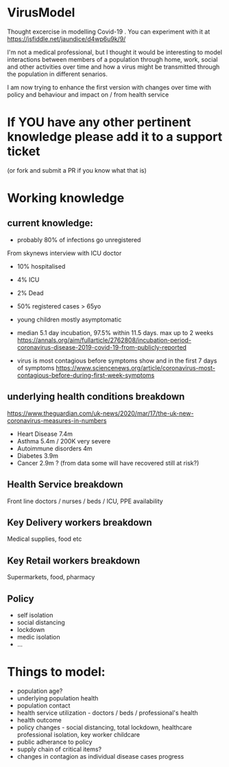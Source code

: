 # VirusModel
Thought excercise in modelling Covid-19 . You can experiment with it at https://jsfiddle.net/jaundice/d4wp6u9k/9/

I'm not a medical professional, but I thought it would be interesting to model interactions between members of a population through home, work, social and other activities over time and how a virus might be transmitted through the population in different senarios. 

I am now trying to enhance the first version with changes over time with policy and behaviour and impact on / from health service

# If YOU have any other pertinent knowledge please add it to a support ticket 
(or fork and submit a PR if you know what that is)


# Working knowledge


## current knowledge: 
* probably 80% of infections go unregistered

From skynews interview with ICU doctor
* 10% hospitalised
* 4% ICU
* 2% Dead


* 50% registered cases > 65yo
* young children mostly asymptomatic

* median 5.1 day incubation, 97.5% within 11.5 days.  max up to 2 weeks https://annals.org/aim/fullarticle/2762808/incubation-period-coronavirus-disease-2019-covid-19-from-publicly-reported

* virus is most contagious before symptoms show and in the first 7 days of symptoms https://www.sciencenews.org/article/coronavirus-most-contagious-before-during-first-week-symptoms 

## underlying health conditions breakdown 
https://www.theguardian.com/uk-news/2020/mar/17/the-uk-new-coronavirus-measures-in-numbers 
* Heart Disease 7.4m
* Asthma 5.4m / 200K very severe
* Autoimmune disorders 4m
* Diabetes 3.9m
* Cancer 2.9m ? (from data some will have recovered still at risk?)


## Health Service breakdown
Front line doctors / nurses / beds / ICU, PPE availability



## Key Delivery workers breakdown
Medical supplies, food etc


## Key Retail workers breakdown
Supermarkets, food, pharmacy


## Policy
* self isolation 
* social distancing
* lockdown 
* medic isolation
* ...


# Things to model:

* population age?
* underlying population health
* population contact
* health service utilization - doctors / beds / professional's health
* health outcome
* policy changes - social distancing, total lockdown, healthcare professional isolation, key worker childcare
* public adherance to policy
* supply chain of critical items?
* changes in contagion as individual disease cases progress